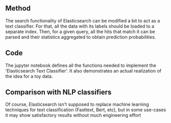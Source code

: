 ## Method
The search functionality of Elasticsearch can be modified a bit to act
 as a text classifier. For that, all the data with its labels should be loaded
 to a separate index. Then, for a given query, all the hits that match it can be parsed 
 and their statistics aggregated to obtain prediction probabilities.
 
 
 ## Code
 The jupyter notebook defines all the functions needed to implement the 
'Elasticsearch Text Classifier'. It also demonstrates an actual realization of the idea 
for a toy data.

## Comparison with NLP classifiers
Of course, Elasticsearch isn't supposed to replace machine learning techniques for text 
classification (Fasttext, Bert, etc), 
but in some use-cases it may show satisfactory results without 
much engineering effort 
  
